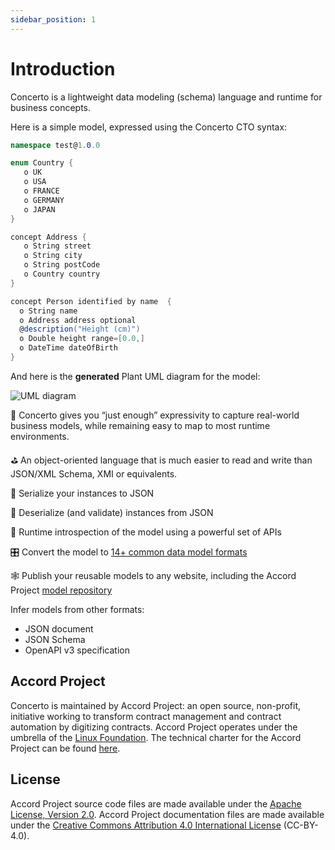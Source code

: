```yaml
---
sidebar_position: 1
---
```


# Introduction

Concerto is a lightweight data modeling (schema) language and runtime for business concepts.

Here is a simple model, expressed using the Concerto CTO syntax:

```cs
namespace test@1.0.0

enum Country {
   o UK
   o USA
   o FRANCE
   o GERMANY
   o JAPAN
}

concept Address {
   o String street
   o String city
   o String postCode
   o Country country
}

concept Person identified by name  {
  o String name
  o Address address optional
  @description("Height (cm)")
  o Double height range=[0.0,]
  o DateTime dateOfBirth 
}
```

And here is the **generated** Plant UML diagram for the model:

![UML diagram](/img/uml.svg)

🏢 Concerto gives you “just enough” expressivity to capture real-world business models, while remaining easy to map to most runtime environments.

⛳ An object-oriented language that is much easier to read and write than JSON/XML Schema, XMI or equivalents.

📄 Serialize your instances to JSON

🍪 Deserialize (and validate) instances from JSON

🔎 Runtime introspection of the model using a powerful set of APIs

🎛 Convert the model to [14+ common data model formats](./category/code-generation)

🕸 Publish your reusable models to any website, including the Accord Project [model repository](https://models.accordproject.org)

Infer models from other formats:
- JSON document
- JSON Schema
- OpenAPI v3 specification

## Accord Project 

Concerto is maintained by Accord Project: an open source, non-profit, initiative working to transform contract management and contract automation by digitizing contracts. Accord Project operates under the umbrella of the [Linux Foundation][linuxfound]. The technical charter for the Accord Project can be found [here][charter].

## License <a name="license"></a>

Accord Project source code files are made available under the [Apache License, Version 2.0][apache].
Accord Project documentation files are made available under the [Creative Commons Attribution 4.0 International License][creativecommons] (CC-BY-4.0).

[linuxfound]: https://www.linuxfoundation.org
[charter]: https://github.com/accordproject/governance/blob/master/
[apache]: https://github.com/accordproject/concerto/blob/master/LICENSE
[creativecommons]: http://creativecommons.org/licenses/by/4.0/
